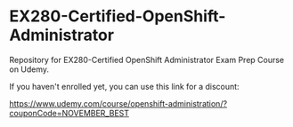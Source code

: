# EX280-Certified-OpenShift-Administrator
Repository for EX280-Certified OpenShift Administrator Exam Prep Course on Udemy.

If you haven't enrolled yet, you can use this link for a discount:

https://www.udemy.com/course/openshift-administration/?couponCode=NOVEMBER_BEST
